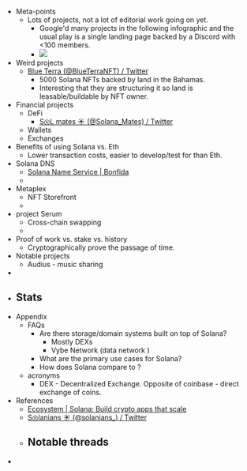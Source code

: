 - Meta-points
    - Lots of projects, not a lot of editorial work going on yet. 
        - Google'd many projects in the following infographic and the usual play is a single landing page backed by a Discord with <100 members. 
        - ![](https://firebasestorage.googleapis.com/v0/b/firescript-577a2.appspot.com/o/imgs%2Fapp%2FArtOfGig%2FZKIORG3R6s.png?alt=media&token=6fd7771a-2c8c-4ccb-9b8e-b0babde1ce77)
- Weird projects
    - [Blue Terra (@BlueTerraNFT) / Twitter](https://twitter.com/BlueTerraNFT)
        - 5000 Solana NFTs backed by land in the Bahamas. 
        - Interesting that they are structuring it so land is leasable/buildable by NFT owner. 
- Financial projects
    - DeFi
        - [S◎L mates ☀️ (@Solana_Mates) / Twitter](https://twitter.com/solanians_/status/1484025271183618049/photo/1)
    - Wallets
    - Exchanges 
- Benefits of using Solana vs. Eth
    - Lower transaction costs, easier to develop/test for than Eth. 
- Solana DNS
    - [Solana Name Service | Bonfida](https://naming.bonfida.org/#/auctions)
    - 
- Metaplex
    - NFT Storefront
    - 
- project Serum
    - Cross-chain swapping
    - 
- Proof of work vs. stake vs. history
    - Cryptographically prove the passage of time. 
- Notable projects
    - Audius - music sharing
- 
- Stats
    - 
- Appendix
    - FAQs
        - Are there storage/domain systems built on top of Solana?
            - Mostly DEXs 
            - Vybe Network (data network )
        - What are the primary use cases for Solana? 
        - How does Solana compare to <x>? 
    - acronyms
        - DEX - Decentralized Exchange. Opposite of coinbase - direct exchange of coins. 
- References
    - [Ecosystem | Solana: Build crypto apps that scale](https://solana.com/ecosystem)
    - [S◎lanians ☀️ (@solanians_) / Twitter](https://twitter.com/solanians_) 
    - Notable threads
        - 
- 
